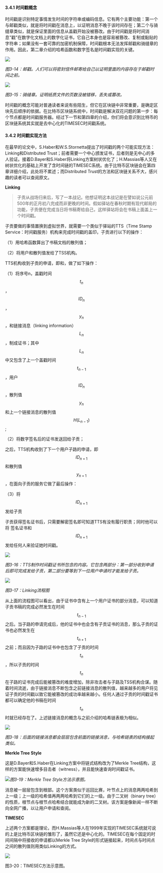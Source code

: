 #### 3.4.1 时间戳概念

时间戳是识别特定事情发生时间的字符串或编码信息。它有两个主要功能：第一个与邮戳类似，就是将时间戳在消息上，以证明消息不晚于该时间存在；第二个与骑缝章类似，就是保证里面的信息从盖戳开始没被篡改。由于时间戳是将时间消息"戳"在数字化文档上的数字化证书，它自己本身也是容易被篡改、复制或黏贴的字符串；如果没有一套可靠的加密机制保障，时间戳根本无法发挥邮戳和骑缝章的作用。因此，第二章介绍的哈希函数和数字签名是时间戳实现的关键。

![](/assets/fig-3-14.png)

_图3-14：邮戳。人们可以将密封信件邮寄给自己以证明里面的内容存在于邮戳时间之前。_

![](/assets/fig-3-15.png)

_图3-15：骑缝章。证明纸质文件的页数没被错移，丢失或篡改。_

时间戳的概念可能对普通读者来说有些陌生，但它在区块链中非常重要，是确定区块先后顺序的依据。在比特币区块链系统中，时间戳是解决双花问题的第一步：每个节点都是时间戳服务器。经过下一节和第四章的介绍，你们将会意识到比特币的区块链系统其实就是去中心化的TIMESEC时间戳系统。

#### 3.4.2 时间戳实现方法

在最早的论文中，S.Haber和W.S.Stornetta提出了时间戳的两个可能实现方法：Linking和Distributed Trust；前者需要一个中心颁发证书，后者则是无中心的多人验证。接着D.Bayer和S.Haber将Linking方案树状优化了；H.Massias等人又在树状优化的基础上开发了含时间链的TIMESEC系统。由于比特币区块链会在第四章详细介绍，此处将不累述；而Distributed Trust的方法和区块链关系不大，感兴趣的读者可以查阅原文。

**Linking**

> 子贡从战场归来后，写了一本战记。他想证明这本战记是在譬如说公元前500年的正月初八完成而非更晚的时间。假如驿站在春秋时期有现代邮局的功能，子贡便在完成当日将书稿寄给自己，这样驿站将会在书稿上面盖上一个时间戳。

子贡要做的事情置换到虚拟世界，就需要一个类似于驿站的TTS（Time Stamp Service：时间戳服务）机构来完成时间戳的盖印，子贡进行以下的操作：

（1）用哈希函数算出了书稿文档的散列值；

（2）将用户和散列值发给了TSS机构。

TTS机构收到子贡的申请，即和，做了如下操作：

（1）将序号n，盖戳时间 $$t_n$$，$$ID_n$$，$$y_n$$，和链接消息（linking information）	$$L_n$$，制成证书；其中$$L_n$$中又包含了上一个盖戳时间$$t_{n-1}$$，用户$$ID_n$$，散列值$$y_n$$和上一个链接消息的散列值$$H(L_{n-1})$$;

（2）将数字签名后的证书发送回给子贡；

之后，TTS机构收到了下一个用户子路的申请，即$$ID_{n+1}$$和散列值$$y_{n+1}$$，在面向子贡的服务它做了最后操作：

（3）将$$ID_{n+1}$$发给子贡

子贡获得签名证书后，只需要解密签名即可知道TTS有没有履行职责；同时他可以将	签名证书和$$ID_{n+1}$$发给任何人来验证她时间戳。

![](/assets/fig-3-16.png)

_图3-16：TTS制作时间戳证书所包含的内容。它包含两部分：第一部分收到申请后即可完成发给子贡，第二部分要等到下一位用户申请时才能发给子贡。_

![](/assets/fig-3-17.png)

_图3-17：Linking流程图_

从上面的流程图可以看出，由于证书中含有上一个用户证书的部分消息，可以知道子贡书稿的完成必然发生在时间$$t_{n-1}$$之后。当子路的申请完成后，他的证书中也会含有子贡证书的消息，那么子贡的证书也必然发生在$$t_{n+1}$$之前；而且因为子路的证书中也包含了子贡的时间$$t_n$$，所以子贡的时间$$t_n$$在子路的证书完成后能被篡改的难度增加，除非攻击者与子路及TSS机构合谋。随着时间流逝，由于链接消息不断包含之前链接消息的散列值，越来越多的用户将见证子贡的时间戳以致它能被篡改的成功率越来越小。任何人通过子贡的时间戳证书都可以确定他的书稿在时间$$t_n$$时就已经存在了。上述链接消息的概念与之前介绍的哈希链表极为相似。

![](/assets/fig-3-18.png)

_图3-18：后面的链接消息都会层层包含前面的链接消息，与哈希链表的结构接起类似。_

**Merkle Tree Style**

这是D.Bayer和S.Haber在Linking方案中将链式结构改为了Merkle Tree结构，这样的方案能快速增多目击者（witness），并且能快速查询时间戳证书。

![](/assets/fig-3-19.png)_图3-19：Merkle Tree Style方法示意图。_

消息被一层层包含到根部。这个方案类似于巡回比赛，叶节点上的消息两两哈希到上一级；上一级的哈希值再两两哈希到它们的上一级。由于二叉树（binary tree）的性质，根节点与根节点哈希结合就能成为新的二叉树。该方案是像新闻一样不断向全网广播，以让用户申请和查阅。

**TIMESEC**

上述两个方案都是理论，而H.Massias等人在1999年实现的TIMESEC系统就可说的上是比特币区块链的雏形了，虽然它还是中心化的。TIMESEC在每个固定的时间间隔中将接收的申请都以Merkle Tree Style的形式链接起来，时间点与时间点之间的散列值则用类似Linking的方式。

![](/assets/fig-3-20.png)

图3-20：TIMESEC方法示意图。



